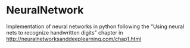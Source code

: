 # NeuralNetwork

Implementation of neural networks in python following the "Using neural nets to recognize handwritten digits" chapter in http://neuralnetworksanddeeplearning.com/chap1.html
